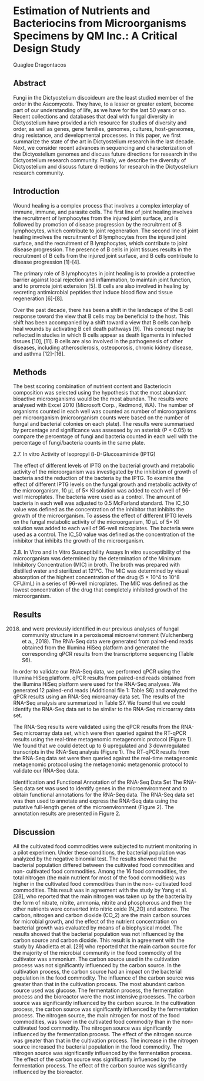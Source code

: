 # Estimation of Nutrients and Bacteriocins from Microorganisms Specimens by QM Inc.: A Critical Design Study
Quaglee Dragontacos


## Abstract
Fungi in the Dictyostelium discoideum are the least studied member of the order in the Ascomycota. They have, to a lesser or greater extent, become part of our understanding of life, as we have for the last 50 years or so. Recent collections and databases that deal with fungal diversity in Dictyostelium have provided a rich resource for studies of diversity and order, as well as genes, gene families, genomes, cultures, host-geneomes, drug resistance, and developmental processes. In this paper, we first summarize the state of the art in Dictyostelium research in the last decade. Next, we consider recent advances in sequencing and characterization of the Dictyostelium genomes and discuss future directions for research in the Dictyostelium research community. Finally, we describe the diversity of Dictyostelium and discuss future directions for research in the Dictyostelium research community.


## Introduction
Wound healing is a complex process that involves a complex interplay of immune, immune, and parasite cells. The first line of joint healing involves the recruitment of lymphocytes from the injured joint surface, and is followed by promotion of disease progression by the recruitment of B lymphocytes, which contribute to joint regeneration. The second line of joint healing involves the recruitment of B lymphocytes from the injured joint surface, and the recruitment of B lymphocytes, which contribute to joint disease progression. The presence of B cells in joint tissues results in the recruitment of B cells from the injured joint surface, and B cells contribute to disease progression [1]-[4].

The primary role of B lymphocytes in joint healing is to provide a protective barrier against local rejection and inflammation, to maintain joint function, and to promote joint extension [5]. B cells are also involved in healing by secreting antimicrobial peptides that induce blood flow and tissue regeneration [6]-[8].

Over the past decade, there has been a shift in the landscape of the B cell response toward the view that B cells may be beneficial to the host. This shift has been accompanied by a shift toward a view that B cells can help heal wounds by activating B cell death pathways [9]. This concept may be reflected in studies in which B cells appear as death ligaments in infected tissues [10], [11]. B cells are also involved in the pathogenesis of other diseases, including atherosclerosis, osteoporosis, chronic kidney disease, and asthma [12]-[16].


## Methods
The best scoring combination of nutrient content and Bacteriocin composition was selected using the hypothesis that the most abundant bioactive microorganisms would be the most abundan. The results were analysed with Excel 2010 (Microsoft Corp., Redmond, WA). The number of organisms counted in each well was counted as number of microorganisms per microorganism (microorganism counts were based on the number of fungal and bacterial colonies on each plate). The results were summarised by percentage and significance was assessed by an asterisk (P < 0.05) to compare the percentage of fungi and bacteria counted in each well with the percentage of fungi/bacteria counts in the same plate.

2.7. In vitro Activity of Isopropyl ß-D-Glucosaminide (IPTG)

The effect of different levels of IPTG on the bacterial growth and metabolic activity of the microorganism was investigated by the inhibition of growth of bacteria and the reduction of the bacteria by the IPTG. To examine the effect of different IPTG levels on the fungal growth and metabolic activity of the microorganism, 10 µL of 5× KI solution was added to each well of 96-well microplates. The bacteria were used as a control. The amount of bacteria in each well was adjusted to 0.5 McFarland standard. The IC_50 value was defined as the concentration of the inhibitor that inhibits the growth of the microorganism. To assess the effect of different IPTG levels on the fungal metabolic activity of the microorganism, 10 µL of 5× KI solution was added to each well of 96-well microplates. The bacteria were used as a control. The IC_50 value was defined as the concentration of the inhibitor that inhibits the growth of the microorganism.

2.8. In Vitro and In Vitro Susceptibility Assays
In vitro susceptibility of the microorganism was determined by the determination of the Minimum Inhibitory Concentration (MIC) in broth. The broth was prepared with distilled water and sterilized at 121°C. The MIC was determined by visual absorption of the highest concentration of the drug (5 × 10^4 to 10^8 CFU/mL) in a series of 96-well microplates. The MIC was defined as the lowest concentration of the drug that completely inhibited growth of the microorganism.


## Results
 2018) and were previously identified in our previous analyses of fungal community structure in a peroxisomal microenvironment (Vulchenberg et a., 2018). The RNA-Seq data were generated from paired-end reads obtained from the Illumina HiSeq platform and generated the corresponding qPCR results from the transcriptome sequencing (Table S6).

In order to validate our RNA-Seq data, we performed qPCR using the Illumina HiSeq platform. qPCR results from paired-end reads obtained from the Illumina HiSeq platform were used for the RNA-Seq analyses. We generated 12 paired-end reads (Additional file 1: Table S6) and analyzed the qPCR results using an RNA-Seq microarray data set. The results of the RNA-Seq analysis are summarized in Table S7. We found that we could identify the RNA-Seq data set to be similar to the RNA-Seq microarray data set.

The RNA-Seq results were validated using the qPCR results from the RNA-Seq microarray data set, which were then queried against the RT-qPCR results using the real-time metagenomic metagenomic protocol (Figure 1). We found that we could detect up to 6 upregulated and 3 downregulated transcripts in the RNA-Seq analysis (Figure 1). The RT-qPCR results from the RNA-Seq data set were then queried against the real-time metagenomic metagenomic protocol using the metagenomic metagenomic protocol to validate our RNA-Seq data.

Identification and Functional Annotation of the RNA-Seq Data Set
The RNA-Seq data set was used to identify genes in the microenvironment and to obtain functional annotations for the RNA-Seq data. The RNA-Seq data set was then used to annotate and express the RNA-Seq data using the putative full-length genes of the microenvironment (Figure 2). The annotation results are presented in Figure 2.


## Discussion
All the cultivated food commodities were subjected to nutrient monitoring in a pilot experimen. Under these conditions, the bacterial population was analyzed by the negative binomial test. The results showed that the bacterial population differed between the cultivated food commodities and non- cultivated food commodities. Among the 16 food commodities, the total nitrogen (the main nutrient for most of the food commodities) was higher in the cultivated food commodities than in the non- cultivated food commodities. This result was in agreement with the study by Yang et al. [28], who reported that the main nitrogen was taken up by the bacteria by the form of nitrate, nitrite, ammonia, nitrite and phosphorous and then the other nutrients were converted into nitric oxide (N_2O) and acetone. The carbon, nitrogen and carbon dioxide (CO_2) are the main carbon sources for microbial growth, and the effect of the nutrient concentration on bacterial growth was evaluated by means of a biophysical model. The results showed that the bacterial population was not influenced by the carbon source and carbon dioxide. This result is in agreement with the study by Abadietta et al. [29] who reported that the main carbon source for the majority of the microbial community in the food commodity of the cultivator was ammonium. The carbon source used in the cultivation process was not significantly influenced by the carbon source. In the cultivation process, the carbon source had an impact on the bacterial population in the food commodity. The influence of the carbon source was greater than that in the cultivation process. The most abundant carbon source used was glucose. The fermentation process, the fermentation process and the bioreactor were the most intensive processes. The carbon source was significantly influenced by the carbon source. In the cultivation process, the carbon source was significantly influenced by the fermentation process. The nitrogen source, the main nitrogen for most of the food commodities, was lower in the cultivated food commodity than in the non- cultivated food commodity. The nitrogen source was significantly influenced by the fermentation process. The effect of the nitrogen source was greater than that in the cultivation process. The increase in the nitrogen source increased the bacterial population in the food commodity. The nitrogen source was significantly influenced by the fermentation process. The effect of the carbon source was significantly influenced by the fermentation process. The effect of the carbon source was significantly influenced by the bioreactor.
